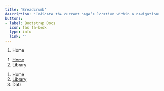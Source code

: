```yaml
---
title: 'Breadcrumb'
description: 'Indicate the current page’s location within a navigational hierarchy that automatically adds separators via CSS.'
buttons: 
- label: Bootstrap Docs
  icon: fas fa-book   
  type: info   
  link: ''
---
```


<example>
    <nav aria-label="breadcrumb">
        <ol class="breadcrumb">
            <li class="breadcrumb-item active" aria-current="page">Home</li>
        </ol>
    </nav>
    <nav aria-label="breadcrumb">
        <ol class="breadcrumb">
            <li class="breadcrumb-item"><a href="#">Home</a></li>
            <li class="breadcrumb-item active" aria-current="page">Library</li>
        </ol>
    </nav>
    <nav aria-label="breadcrumb">
        <ol class="breadcrumb">
            <li class="breadcrumb-item"><a href="#">Home</a></li>
            <li class="breadcrumb-item"><a href="#">Library</a></li>
            <li class="breadcrumb-item active" aria-current="page">Data</li>
        </ol>
    </nav>
</example>
